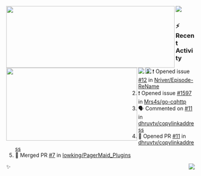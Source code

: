 <p>
  <p>
  <img align="left" width="450" height="165" src="https://github-readme-stats.vercel.app/api?username=lowking&bg_color=0D1116&theme=synthwave&show_icons=true&hide_border=true&line_height=20&title_color=4E7C65&icon_color=555&show_owner=true&text_color=777&count_private=true"/>
  </p>
  <p>
  <img align="left" width="350" height="195" src="https://github-readme-stats.vercel.app/api/top-langs/?layout=compact&username=lowking&bg_color=0D1116&theme=synthwave&show_icons=true&hide_border=true&line_height=20&title_color=4E7C65&icon_color=555&show_owner=true&text_color=777&hide&langs_count=4"/>
  </p>
  <p>
    <a align="left" href="https://t.me/Violettoy_bot"><img src="https://img.shields.io/badge/Telegram-%2352A4DB.svg?&style=social&logo=telegram&logoColor=white" /></a>&nbsp;&nbsp;
    <img align="left" src="https://github.com/lowking/lowking/workflows/Waka%20Readme/badge.svg" />&nbsp;&nbsp;
    <img align="left" src="https://github.com/lowking/lowking/workflows/Activity%20Readme/badge.svg" />
  </p>
</p>

### :zap: Recent Activity

<!--START_SECTION:activity-->
1. ❗️ Opened issue [#12](https://github.com/Nriver/Episode-ReName/issues/12) in [Nriver/Episode-ReName](https://github.com/Nriver/Episode-ReName)
2. ❗️ Opened issue [#1597](https://github.com/Mrs4s/go-cqhttp/issues/1597) in [Mrs4s/go-cqhttp](https://github.com/Mrs4s/go-cqhttp)
3. 🗣 Commented on [#11](https://github.com/dhruvtv/copylinkaddress/issues/11) in [dhruvtv/copylinkaddress](https://github.com/dhruvtv/copylinkaddress)
4. 💪 Opened PR [#11](https://github.com/dhruvtv/copylinkaddress/pull/11) in [dhruvtv/copylinkaddress](https://github.com/dhruvtv/copylinkaddress)
5. 🎉 Merged PR [#7](https://github.com/lowking/PagerMaid_Plugins/pull/7) in [lowking/PagerMaid_Plugins](https://github.com/lowking/PagerMaid_Plugins)
<!--END_SECTION:activity-->

✨<img align="right" src="http://profile-counter.glitch.me/lowking/count.svg"/>
